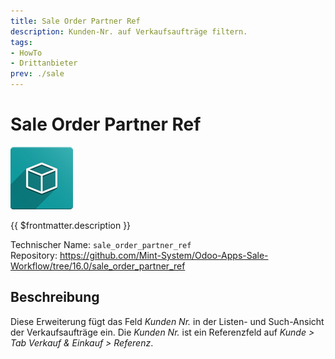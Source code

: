 ```yaml
---
title: Sale Order Partner Ref
description: Kunden-Nr. auf Verkaufsaufträge filtern.
tags:
- HowTo
- Drittanbieter
prev: ./sale
---
```

# Sale Order Partner Ref
![icon_oms_box](attachments/icon_oms_box.png)

{{ $frontmatter.description }}

Technischer Name: `sale_order_partner_ref`\
Repository: <https://github.com/Mint-System/Odoo-Apps-Sale-Workflow/tree/16.0/sale_order_partner_ref>

## Beschreibung

Diese Erweiterung fügt das Feld *Kunden Nr.* in der Listen- und Such-Ansicht der Verkaufsaufträge ein. Die *Kunden Nr.* ist ein Referenzfeld auf *Kunde > Tab Verkauf & Einkauf > Referenz*. 